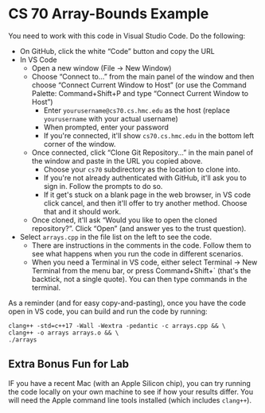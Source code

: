 # CS 70 Array-Bounds Example

You need to work with this code in Visual Studio Code. Do the following:

* On GitHub, click the white “Code” button and copy the URL
* In VS Code
    - Open a new window (File -> New Window)
    - Choose “Connect to…” from the main panel of the window and then choose “Connect Current Window to Host” (or use the Command Palette: Command+Shift+P and type “Connect Current Window to Host”)
        - Enter `yourusername@cs70.cs.hmc.edu` as the host (replace `yourusername` with your actual username)
        - When prompted, enter your password
        - If you're connected, it'll show `cs70.cs.hmc.edu` in the bottom left corner of the window.
    - Once connected, click “Clone Git Repository...” in the main panel of the window and paste in the URL you copied above.
        - Choose your `cs70` subdirectory as the location to clone into.
        - If you're not already authenticated with GitHub, it'll ask you to sign in. Follow the prompts to do so.
        - If it get's stuck on a blank page in the web browser, in VS code click cancel, and then it'll offer to try another method. Choose that and it should work.
    - Once cloned, it'll ask “Would you like to open the cloned repository?”. Click “Open” (and answer yes to the trust question).
* Select `arrays.cpp` in the file list on the left to see the code.
    - There are instructions in the comments in the code. Follow them to see what happens when you run the code in different scenarios.
    - When you need a Terminal in VS code, either select Terminal -> New Terminal from the menu bar, or press Command+Shift+` (that's the backtick, not a single quote). You can then type commands in the terminal.

As a reminder (and for easy copy-and-pasting), once you have the code open in VS code, you can build and run the code by running:

    clang++ -std=c++17 -Wall -Wextra -pedantic -c arrays.cpp && \
    clang++ -o arrays arrays.o && \
    ./arrays

## Extra Bonus Fun for Lab

IF you have a recent Mac (with an Apple Silicon chip), you can try running the code locally on your own machine to see if how your results differ.  You will need the Apple command line tools installed (which includes `clang++`).
